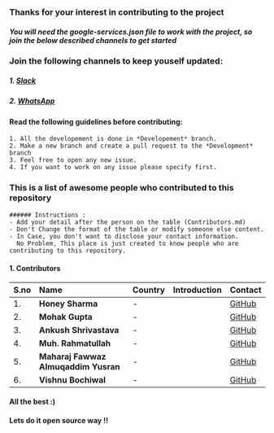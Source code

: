 ### Thanks for your interest in contributing to the project

#### *You will need the google-services.json file to work with the project, so join the below described channels to get started*

### Join the following channels to keep youself updated:
	
##### 1. [Slack](https://join.slack.com/t/gudevs/shared_invite/enQtNDI4ODY5ODM4NzI3LTg3ZTNkYzhiODIyYmU5Y2VmMGRjMDBjZTQxOTI4NGE2NTZlMzQwZjhmOWFmMmIyMGEwNDNjOTE5YTQ4MDk4MjI)
##### 2. [WhatsApp](https://chat.whatsapp.com/8KQi05Jte7I3rXoTDXCysT)


#### Read the following guidelines before contributing:
	1. All the developement is done in *Developement* branch. 
	2. Make a new branch and create a pull request to the *Development* branch
	3. Feel free to open any new issue.
	4. If you want to work on any issue please specify first.

### This is a list of awesome people who contributed to this repository

```
###### Instructions :
- Add your detail after the person on the table (Contributors.md)
- Don't Change the format of the table or modify someone else content.
- In Case, you don't want to disclose your contact information.
  No Problem, This place is just created to know people who are contributing to this repository.
```

#### 1. Contributors

| S.no | Name | Country | Introduction | Contact |
|------|:------|:---------|:--------------|:------------|
| 1. | **Honey Sharma** | -  | | [GitHub](https://github.com/honeycoder96)|
| 2. | **Mohak Gupta**  |-| | [GitHub](https://github.com/mohak1283) |
| 3. | **Ankush Shrivastava** | - | | [GitHub](https://github.com/ankush-01) |
| 4. | **Muh. Rahmatullah** | -  | | [GitHub](https://github.com/muhrahmatullah)|
| 5. | **Maharaj Fawwaz Almuqaddim Yusran**  |-| | [GitHub](https://github.com/f4ww4z) |
| 6. | **Vishnu Bochiwal** | - | | [GitHub](https://github.com/visnu-bochiwal) |

#### All the best :)
#### Lets do it open source way !!  
